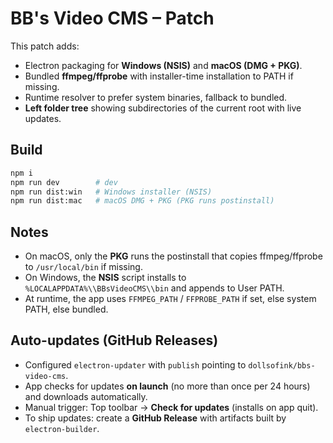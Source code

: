 
# BB's Video CMS – Patch

This patch adds:
- Electron packaging for **Windows (NSIS)** and **macOS (DMG + PKG)**.
- Bundled **ffmpeg/ffprobe** with installer-time installation to PATH if missing.
- Runtime resolver to prefer system binaries, fallback to bundled.
- **Left folder tree** showing subdirectories of the current root with live updates.

## Build
```bash
npm i
npm run dev        # dev
npm run dist:win   # Windows installer (NSIS)
npm run dist:mac   # macOS DMG + PKG (PKG runs postinstall)
```

## Notes
- On macOS, only the **PKG** runs the postinstall that copies ffmpeg/ffprobe to `/usr/local/bin` if missing.
- On Windows, the **NSIS** script installs to `%LOCALAPPDATA%\\BBsVideoCMS\\bin` and appends to User PATH.
- At runtime, the app uses `FFMPEG_PATH` / `FFPROBE_PATH` if set, else system PATH, else bundled.


## Auto-updates (GitHub Releases)
- Configured `electron-updater` with `publish` pointing to `dollsofink/bbs-video-cms`.
- App checks for updates **on launch** (no more than once per 24 hours) and downloads automatically.
- Manual trigger: Top toolbar → **Check for updates** (installs on app quit).
- To ship updates: create a **GitHub Release** with artifacts built by `electron-builder`.
